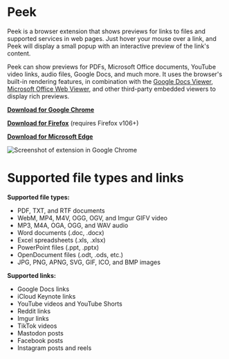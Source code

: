 # Peek

Peek is a browser extension that shows previews for links to files and supported services in web pages. Just hover your mouse over a link, and Peek will display a small popup with an interactive preview of the link's content.

Peek can show previews for PDFs, Microsoft Office documents, YouTube video links, audio files, Google Docs, and much more. It uses the browser's built-in rendering features, in combination with the [Google Docs Viewer](https://blog.poychang.net/apps/online-docs-viewer/google.html), [Microsoft Office Web Viewer](https://www.microsoft.com/en-us/microsoft-365/blog/2013/04/10/office-web-viewer-view-office-documents-in-a-browser/), and other third-party embedded viewers to display rich previews.

**[Download for Google Chrome](https://chrome.google.com/webstore/detail/peek/bfpogemllmpcpclnadighnpeeaegigjk)**

**[Download for Firefox](https://addons.mozilla.org/en-US/firefox/addon/peek-preview/)** (requires Firefox v106+)

**[Download for Microsoft Edge](https://microsoftedge.microsoft.com/addons/detail/dgpocgoebbbfmliabbfhobcmphodhdaf)**

![Screenshot of extension in Google Chrome](https://i.imgur.com/YJIFCPc.png)

# Supported file types and links

**Supported file types:**

- PDF, TXT, and RTF documents
- WebM, MP4, M4V, OGG, OGV, and Imgur GIFV video
- MP3, M4A, OGA, OGG, and WAV audio
- Word documents (.doc, .docx)
- Excel spreadsheets (.xls, .xlsx)
- PowerPoint files (.ppt, .pptx)
- OpenDocument files (.odt, .ods, etc.)
- JPG, PNG, APNG, SVG, GIF, ICO, and BMP images

**Supported links:**

- Google Docs links
- iCloud Keynote links
- YouTube videos and YouTube Shorts
- Reddit links
- Imgur links
- TikTok videos
- Mastodon posts
- Facebook posts
- Instagram posts and reels